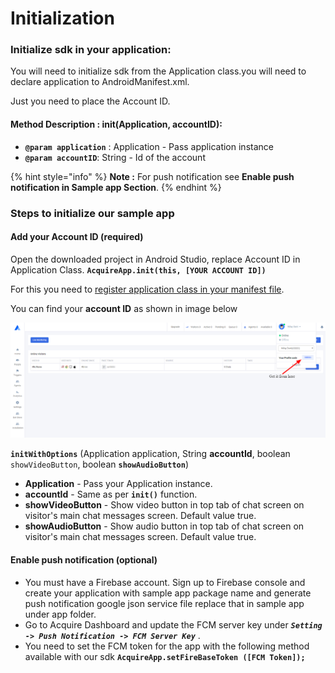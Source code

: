 # Initialization

### Initialize sdk in your application:

You will need to initialize sdk from the Application class.you will need to declare application to AndroidManifest.xml.

Just you need to place the Account ID.

#### **Method Description : init\(Application, accountID\):**

* **`@param application`** : Application - Pass application instance
* **`@param accountID`**: String - Id of the account

{% hint style="info" %}
 **Note :** For push notification see **Enable push notification in Sample app Section**.
{% endhint %}

### Steps to initialize our sample app

#### Add your Account ID \(required\)

Open the downloaded project in Android Studio, replace Account ID in Application Class. **`AcquireApp.init(this, [YOUR ACCOUNT ID])`**

For this you need to [register application class in your manifest file](https://stackoverflow.com/a/2929927).

You can find your **account ID** as shown in image below

![Get Acquire account ID](../../.gitbook/assets/acquire-image-sdk.png)



**`initWithOptions`** \(Application application, String **accountId**, boolean `showVideoButton`, boolean **`showAudioButton`**\)

* **Application** - Pass your Application instance.
* **accountId** - Same as per **`init()`** function.
* **showVideoButton** - Show video button in top tab of chat screen on visitor's main chat messages screen. Default value true.
* **showAudioButton** - Show audio button in top tab of chat screen on visitor's main chat messages screen. Default value true.

#### Enable push notification \(optional\)

* You must have a Firebase account. Sign up to Firebase console and create your application with sample app package name and generate push notification google json service file replace that in sample app under app folder.
* Go to Acquire Dashboard and update the FCM server key under  _**`Setting -> Push Notification -> FCM Server Key`**_ .
* You need to set the FCM token for the app with the following method available with our sdk **`AcquireApp.setFireBaseToken ([FCM Token]);`**



